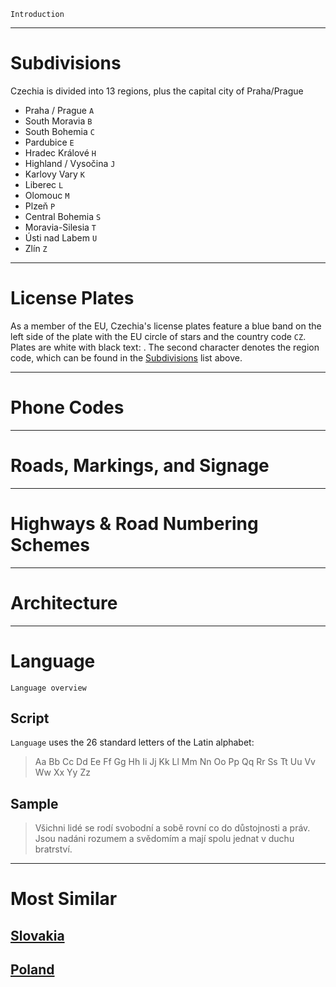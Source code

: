 `Introduction`

---

# Subdivisions

Czechia is divided into 13 regions, plus the capital city of Praha/Prague

- Praha / Prague `A`
- South Moravia `B`
- South Bohemia `C`
- Pardubice `E`
- Hradec Králové `H`
- Highland / Vysočina `J`
- Karlovy Vary `K`
- Liberec `L`
- Olomouc `M`
- Plzeň `P`
- Central Bohemia `S`
- Moravia-Silesia `T`
- Ústi nad Labem `U`
- Zlín `Z`

<CountryMap code="CZE" scale="6000" />

---

# License Plates

As a member of the EU, Czechia's license plates feature a blue band on the left side of the plate with the EU circle of stars and the country code `CZ`. Plates are white with black text: <LicensePlate style="eu" code="CZ" format="1AB 3456"/>. The second character denotes the region code, which can be found in the [Subdivisions](#subdivisions) list above.

---

# Phone Codes

---

# Roads, Markings, and Signage

---

# Highways & Road Numbering Schemes

---

# Architecture

---

# Language

`Language overview`

## Script

`Language` uses the 26 standard letters of the Latin alphabet:

> Aa Bb Cc Dd Ee Ff Gg Hh Ii Jj Kk Ll Mm Nn Oo Pp Qq Rr Ss Tt Uu Vv Ww Xx Yy Zz

## Sample

> Všichni lidé se rodí svobodní a sobě rovní co do důstojnosti a práv. Jsou nadáni rozumem a svědomím a mají spolu jednat v duchu bratrství.

---

# Most Similar

## [Slovakia](/countries/SVK)

## [Poland](/countries/POL)
